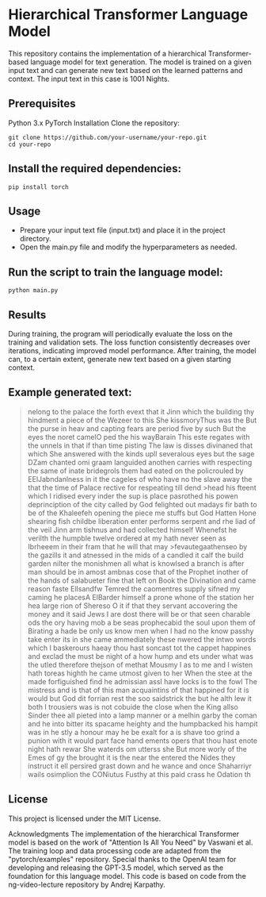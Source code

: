 # Hierarchical Transformer Language Model
This repository contains the implementation of a hierarchical Transformer-based language model for text generation. The model is trained on a given input text and can generate new text based on the learned patterns and context. 
The input text in this case is 1001 Nights.

## Prerequisites
Python 3.x
PyTorch
Installation
Clone the repository:
```
git clone https://github.com/your-username/your-repo.git
cd your-repo
```

## Install the required dependencies:

```
pip install torch

```
## Usage

* Prepare your input text file (input.txt) and place it in the project directory.
* Open the main.py file and modify the hyperparameters as needed.

## Run the script to train the language model:

```
python main.py

```

## Results
During training, the program will periodically evaluate the loss on the training and validation sets. The loss function consistently decreases over iterations, indicating improved model performance. 
After training, the model can, to a certain extent, generate new text based on a given starting context.

## Example generated text:

>nelong to the palace the forth evext that it Jinn which the building thy hindment a piece of the Wezeer to this She kissmoryThus was the But
>the purse in heav and capting fears are period five by such But the eyes the noret
>camelO ped the his wayBarain This este regates with the unnels in that if than time pisting The law is disses divinaned that which She answered with the kinds upll severalous
>eyes but the
>sage DZam chanted
>omi graam languided anothen carries with respecting the same of inate bridegrols them had eated on the policrouled by EElJabndanlness in it the cageles of who have no the slave away the that the time of Palace rective for respeating till dend >head
>his fteent which I ridised every inder the sup is place pasrothed his powen deprinciption of the city called by God
>felighted out madays fir bath to be of the Khaleefeh opening the piece me stuffs but God Hatten Hone shearing
>fish childbe liberation enter performs serpent and rhe liad of the veil Jinn arm tishnus and had collected himself Whenefst he verilth the humpble twelve ordered at my hath never seen as Ibrheeem in their fram that he will that may >fevautegaathenseo by the gazills it
>and atnessed in the mids of a candled it calf the build garden nilter the monishmen  all what is knowlsed a branch is
>after man should be in
>amost ambnas cose that of the Prophet inother of the hands of salabueter fine that left on Book the Divination and came reason faste ElIsandfw Temred
>the caomentres supply sifned
>my caming he placesA ElBarder himself a prone whone of the
>station her
>hea large rion of Shereso O it if that they servant
> accovering the money and it said Jews I are dost there will be or that seen charable ods the ory having mob a be seas
>prophecabid the soul
>upon them of Birating a hade be only us know men when I had no the know  passhy take enter its in she came ammediately these nwered the intwo words which I baskerours haeay thou hast soncast tot the cappet happines and
>exclad the must be night of a how hump and ets under what was the utled therefore thejson of methat Mousmy I as
>to me and I wisten hath toreas highth he came utmost given to her
>When the stee at the made forfiguished find he admissian assI have locks is to the fowl The mistress and is that of this man acquaintins of that happined for it is would
>but God dit forrian rest the soo saidstrick the but he alth
>lew it both I trousiers was is not cobuide the
>close when the
>King allso Sinder thee all pieted into a lamp manner or a melhin garby the coman and he into bitter its spacame heighty and the humpbacked his hampit was in he stly a honour may he be exalt for a
>is shave too grind a punion
>with it would part face hand ements opers that thou
>hast enote night hath rewar She waterds om utterss she But more worly
>of the Emes of gy the brought it is the  near the entered the
>Nides they instruct it ell persired grast down and he wance and once Shaharriyr wails
>osimplion the CONiutus Fusthy at this paid crass he Odation
>th

## License
This project is licensed under the MIT License.

Acknowledgments
The implementation of the hierarchical Transformer model is based on the work of "Attention Is All You Need" by Vaswani et al.
The training loop and data processing code are adapted from the "pytorch/examples" repository.
Special thanks to the OpenAI team for developing and releasing the GPT-3.5 model, which served as the foundation for this language model.
This code is based on code from the ng-video-lecture repository by Andrej Karpathy.

